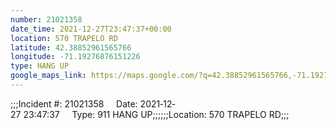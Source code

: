 ```yaml
---
number: 21021358
date_time: 2021-12-27T23:47:37+00:00
location: 570 TRAPELO RD
latitude: 42.38852961565766
longitude: -71.19276876151226
type: HANG UP
google_maps_link: https://maps.google.com/?q=42.38852961565766,-71.19276876151226
---
```


;;;Incident #: 21021358     Date: 2021‐12‐27 23:47:37     Type: 911 HANG UP;;;;;;Location: 570 TRAPELO RD;;;
